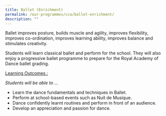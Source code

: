 ```yaml
---
title: Ballet (Enrichment)
permalink: /our-programmes/cca/ballet-enrichment/
description: ""
---
```

Ballet improves posture, builds muscle and agility, improves flexibility, improves co-ordination, improves learning ability, improves balance and stimulates creativity.

Students will learn classical ballet and perform for the school. They will also enjoy a progressive ballet programme to prepare for the Royal Academy of Dance ballet grading.

<u>Learning Outcomes :</u>

_Students will be able to …_

*   Learn the dance fundamentals and techniques in Ballet.
*   Perform at school-based events such as Nuit de Musique.
*   Dance confidently learnt routines and perform in front of an audience.
*   Develop an appreciation and passion for dance.